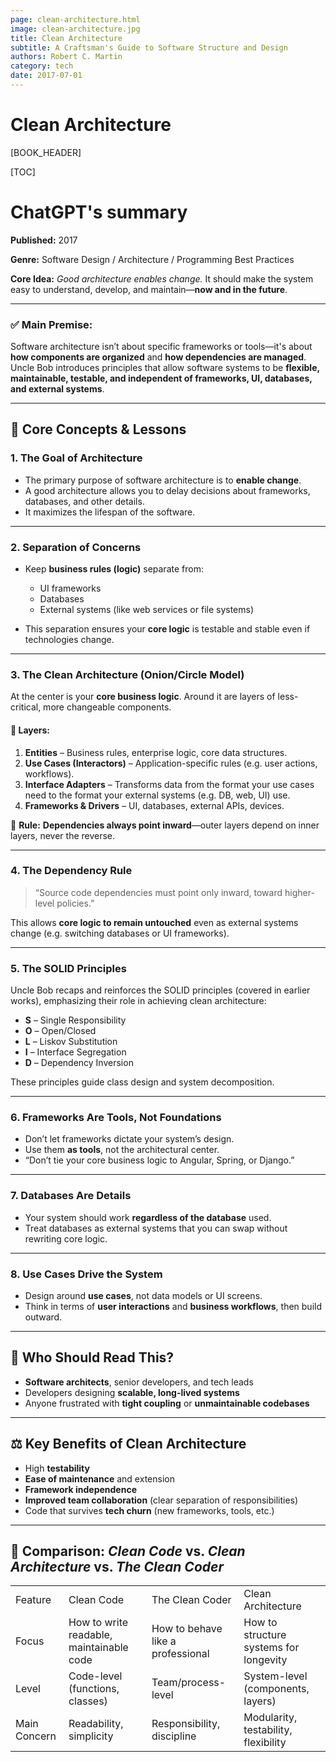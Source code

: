 ```yaml
---
page: clean-architecture.html
image: clean-architecture.jpg
title: Clean Architecture
subtitle: A Craftsman's Guide to Software Structure and Design
authors: Robert C. Martin
category: tech
date: 2017-07-01
---
```


# Clean Architecture


[BOOK_HEADER]

[TOC]

# ChatGPT's summary

**Published:** 2017

**Genre:** Software Design / Architecture / Programming Best Practices

**Core Idea:** *Good architecture enables change.* It should make the system easy to understand, develop, and maintain—**now and in the future**.

---

### ✅ **Main Premise:**

Software architecture isn’t about specific frameworks or tools—it's about **how components are organized** and **how dependencies are managed**. Uncle Bob introduces principles that allow software systems to be **flexible, maintainable, testable, and independent of frameworks, UI, databases, and external systems**.

---

## 🧱 **Core Concepts & Lessons**

### 1. **The Goal of Architecture**

* The primary purpose of software architecture is to **enable change**.
* A good architecture allows you to delay decisions about frameworks, databases, and other details.
* It maximizes the lifespan of the software.

---

### 2. **Separation of Concerns**

* Keep **business rules (logic)** separate from:

  * UI frameworks
  * Databases
  * External systems (like web services or file systems)
* This separation ensures your **core logic** is testable and stable even if technologies change.

---

### 3. **The Clean Architecture (Onion/Circle Model)**

At the center is your **core business logic**. Around it are layers of less-critical, more changeable components.

#### 🧅 Layers:

1. **Entities** – Business rules, enterprise logic, core data structures.
2. **Use Cases (Interactors)** – Application-specific rules (e.g. user actions, workflows).
3. **Interface Adapters** – Transforms data from the format your use cases need to the format your external systems (e.g. DB, web, UI) use.
4. **Frameworks & Drivers** – UI, databases, external APIs, devices.

🧭 **Rule:** **Dependencies always point inward**—outer layers depend on inner layers, never the reverse.

---

### 4. **The Dependency Rule**

> “Source code dependencies must point only inward, toward higher-level policies.”

This allows **core logic to remain untouched** even as external systems change (e.g. switching databases or UI frameworks).

---

### 5. **The SOLID Principles**

Uncle Bob recaps and reinforces the SOLID principles (covered in earlier works), emphasizing their role in achieving clean architecture:

* **S** – Single Responsibility
* **O** – Open/Closed
* **L** – Liskov Substitution
* **I** – Interface Segregation
* **D** – Dependency Inversion

These principles guide class design and system decomposition.

---

### 6. **Frameworks Are Tools, Not Foundations**

* Don’t let frameworks dictate your system’s design.
* Use them **as tools**, not the architectural center.
* “Don’t tie your core business logic to Angular, Spring, or Django.”

---

### 7. **Databases Are Details**

* Your system should work **regardless of the database** used.
* Treat databases as external systems that you can swap without rewriting core logic.

---

### 8. **Use Cases Drive the System**

* Design around **use cases**, not data models or UI screens.
* Think in terms of **user interactions** and **business workflows**, then build outward.

---

## 🧾 Who Should Read This?

* **Software architects**, senior developers, and tech leads
* Developers designing **scalable, long-lived systems**
* Anyone frustrated with **tight coupling** or **unmaintainable codebases**

---

## ⚖️ Key Benefits of Clean Architecture

* High **testability**
* **Ease of maintenance** and extension
* **Framework independence**
* **Improved team collaboration** (clear separation of responsibilities)
* Code that survives **tech churn** (new frameworks, tools, etc.)

---

## 🔁 Comparison: *Clean Code* vs. *Clean Architecture* vs. *The Clean Coder*

<table class="w3-table-all w3-hoverable">
	<tr class="w3-green">
		<td>Feature</td>
		<td>Clean Code</td>
		<td>The Clean Coder</td>
		<td>Clean Architecture</td>
	</tr>
	<tr class="w3-hover-green">
		<td>Focus</td>
		<td>How to write readable, maintainable code</td>
		<td>How to behave like a professional</td>
		<td>How to structure systems for longevity</td>
	</tr>
	<tr class="w3-hover-green">
		<td>Level</td>
		<td>Code-level (functions, classes)</td>
		<td>Team/process-level</td>
		<td>System-level (components, layers)</td>
	</tr>
	<tr class="w3-hover-green">
		<td>Main Concern</td>
		<td>Readability, simplicity</td>
		<td>Responsibility, discipline</td>
		<td>Modularity, testability, flexibility</td>
	</tr>
</table>

